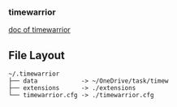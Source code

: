 ### timewarrior

[doc of timewarrior](https://taskwarrior.org/docs/timewarrior/)

## File Layout

```
~/.timewarrior
├── data            -> ~/OneDrive/task/timew
├── extensions      -> ./extensions
└── timewarrior.cfg -> ./timewarrior.cfg
```
